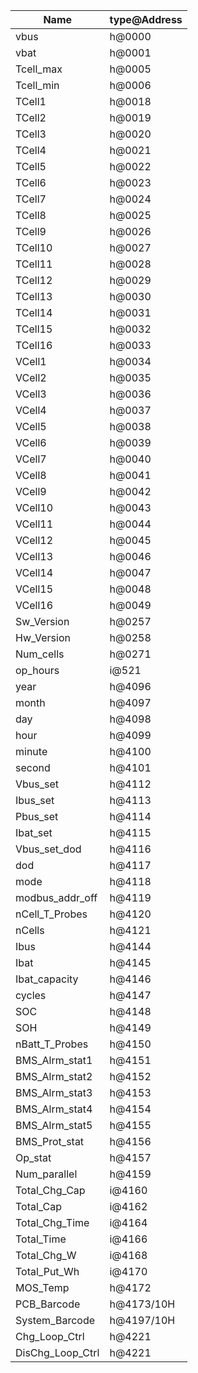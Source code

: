 | Name | type@Address |
| ---- | ------------ |
|vbus  |  h@0000 |
|vbat  |  h@0001 |
|Tcell_max  |  h@0005 |
|Tcell_min  |  h@0006 |
|TCell1  |  h@0018 |
|TCell2  |  h@0019 |
|TCell3  |  h@0020 |
|TCell4  |  h@0021 |
|TCell5  |  h@0022 |
|TCell6  |  h@0023 |
|TCell7  |  h@0024 |
|TCell8  |  h@0025 |
|TCell9  |  h@0026 |
|TCell10  |  h@0027 |
|TCell11  |  h@0028 |
|TCell12  |  h@0029 |
|TCell13  |  h@0030 |
|TCell14  |  h@0031 |
|TCell15  |  h@0032 |
|TCell16  |  h@0033 |
|VCell1  |  h@0034 |
|VCell2  |  h@0035 |
|VCell3  |  h@0036 |
|VCell4  |  h@0037 |
|VCell5  |  h@0038 |
|VCell6  |  h@0039 |
|VCell7  |  h@0040 |
|VCell8  |  h@0041 |
|VCell9  |  h@0042 |
|VCell10  |  h@0043 |
|VCell11  |  h@0044 |
|VCell12  |  h@0045 |
|VCell13  |  h@0046 |
|VCell14  |  h@0047 |
|VCell15  |  h@0048 |
|VCell16  |  h@0049 |
|Sw_Version  |  h@0257 |
|Hw_Version  |  h@0258 |
|Num_cells  |  h@0271 |
|op_hours  |  i@521 |
|year  |  h@4096 |
|month  |  h@4097 |
|day  |  h@4098 |
|hour  |  h@4099 |
|minute  |  h@4100 |
|second  |  h@4101 |
|Vbus_set  |  h@4112 |
|Ibus_set  |  h@4113 |
|Pbus_set  |  h@4114 |
|Ibat_set  |  h@4115 |
|Vbus_set_dod  |  h@4116 |
|dod  |  h@4117 |
|mode  |  h@4118 |
|modbus_addr_off  |  h@4119 |
|nCell_T_Probes  |  h@4120 |
|nCells  |  h@4121 |
|Ibus  |  h@4144 |
|Ibat  |  h@4145 |
|Ibat_capacity  |  h@4146 |
|cycles  |  h@4147 |
|SOC  |  h@4148 |
|SOH  |  h@4149 |
|nBatt_T_Probes  |  h@4150 |
|BMS_Alrm_stat1  |  h@4151 |
|BMS_Alrm_stat2  |  h@4152 |
|BMS_Alrm_stat3  |  h@4153 |
|BMS_Alrm_stat4  |  h@4154 |
|BMS_Alrm_stat5  |  h@4155 |
|BMS_Prot_stat  |  h@4156 |
|Op_stat  |  h@4157 |
|Num_parallel  |  h@4159 |
|Total_Chg_Cap  |  i@4160 |
|Total_Cap  |  i@4162 |
|Total_Chg_Time  |  i@4164 |
|Total_Time  |  i@4166 |
|Total_Chg_W  |  i@4168 |
|Total_Put_Wh  |  i@4170 |
|MOS_Temp  |  h@4172 |
|PCB_Barcode  |  h@4173/10H |
|System_Barcode  |  h@4197/10H |
|Chg_Loop_Ctrl  |  h@4221 |
|DisChg_Loop_Ctrl  |  h@4221 |

